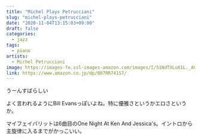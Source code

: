 ```yaml
---
title: "Michel Plays Petrucciani"
slug: "michel-plays-petrucciani"
date: "2020-11-04T13:15:03+09:00"
draft: false
categories:
  - jazz
tags: 
  - piano
artists:
  - Michel Petrucciani
image: https://images-fe.ssl-images-amazon.com/images/I/51NdTULu61L._AC_UL160_.jpg
link: https://www.amazon.co.jp/dp/B07RR741S7/
---
```

うーんすばらしい
<!--more-->
よく言われるようにBill Evansっぽいよね。特に優雅さというかエロさというか。

マイフェイバリットは6曲目のOne Night At Ken And Jessica's。イントロから主旋律に入るまでがかっこいい。
